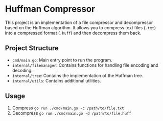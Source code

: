 # Huffman Compressor

This project is an implementation of a file compressor and decompressor based on the Huffman algorithm. It allows you to compress text files (`.txt`) into a compressed format (`.huff`) and then decompress them back.

## Project Structure

- `cmd/main.go`: Main entry point to run the program.
- `internal/filemanager`: Contains functions for handling file encoding and decoding.
- `internal/tree`: Contains the implementation of the Huffman tree.
- `internal/utils`: Contains additional utilities.

## Usage

1) Compress
   `go run ./cmd/main.go -c /path/to/file.txt`
2) Decompress
   `go run ./cmd/main.go -d /path/to/file.huff`
